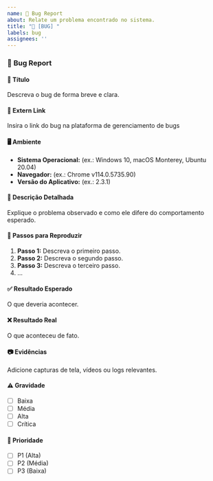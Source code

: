 ```yaml
---
name: 🐛 Bug Report
about: Relate um problema encontrado no sistema.
title: "🐛 [BUG] "
labels: bug
assignees: ''
---
```

### 🐛 **Bug Report**

#### 📄 **Título**

Descreva o bug de forma breve e clara.

#### 🔗 **Extern Link**

Insira o link do bug na plataforma de gerenciamento de bugs

#### 🖥️ **Ambiente**

- **Sistema Operacional:** (ex.: Windows 10, macOS Monterey, Ubuntu 20.04)
- **Navegador:** (ex.: Chrome v114.0.5735.90)
- **Versão do Aplicativo:** (ex.: 2.3.1)

#### 📝 **Descrição Detalhada**

Explique o problema observado e como ele difere do comportamento esperado.

#### 🔄 **Passos para Reproduzir**

1. **Passo 1:** Descreva o primeiro passo.
2. **Passo 2:** Descreva o segundo passo.
3. **Passo 3:** Descreva o terceiro passo.
4. ...

#### ✅ **Resultado Esperado**

O que deveria acontecer.

#### ❌ **Resultado Real**

O que aconteceu de fato.

#### 📷 **Evidências**

Adicione capturas de tela, vídeos ou logs relevantes.

#### ⚠️ **Gravidade**

- [ ] Baixa
- [ ] Média
- [ ] Alta
- [ ] Crítica

#### 🚨 **Prioridade**

- [ ] P1 (Alta)
- [ ] P2 (Média)
- [ ] P3 (Baixa)
